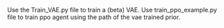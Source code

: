 Use the Train_VAE.py file to train a (beta) VAE. 
Use train_ppo_example.py file to train ppo agent using the path of the vae trained prior.
